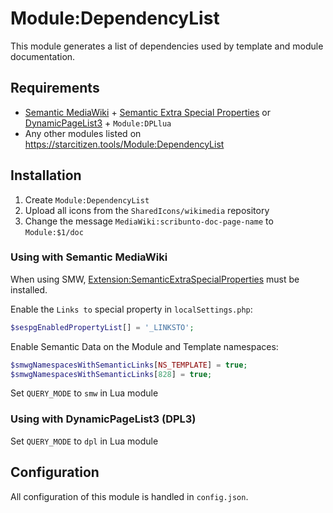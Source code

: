 # Module:DependencyList

This module generates a list of dependencies used by template and module documentation.

## Requirements
- [Semantic MediaWiki](https://www.mediawiki.org/wiki/Extension:Semantic_MediaWiki) + [Semantic Extra Special Properties](https://github.com/SemanticMediaWiki/SemanticExtraSpecialProperties) or [DynamicPageList3](https://www.mediawiki.org/wiki/Extension:DynamicPageList3) + `Module:DPLlua`
- Any other modules listed on https://starcitizen.tools/Module:DependencyList

## Installation
1. Create `Module:DependencyList`
2. Upload all icons from the `SharedIcons/wikimedia` repository
3. Change the message `MediaWiki:scribunto-doc-page-name` to `Module:$1/doc`

### Using with Semantic MediaWiki

When using SMW, [Extension:SemanticExtraSpecialProperties](https://github.com/SemanticMediaWiki/SemanticExtraSpecialProperties) must be installed.

Enable the `Links to` special property in `localSettings.php`:
```php
$sespgEnabledPropertyList[] = '_LINKSTO';
```

Enable Semantic Data on the Module and Template namespaces:
```php
$smwgNamespacesWithSemanticLinks[NS_TEMPLATE] = true;
$smwgNamespacesWithSemanticLinks[828] = true;
```

Set `QUERY_MODE` to `smw` in Lua module

### Using with DynamicPageList3 (DPL3)

Set `QUERY_MODE` to `dpl` in Lua module

## Configuration
All configuration of this module is handled in `config.json`.